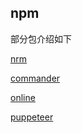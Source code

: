 

## npm


部分包介绍如下

[nrm](./nrm.md)

[commander](./commander.md)

[online](./online.md)

[puppeteer](./puppeteer.md)




